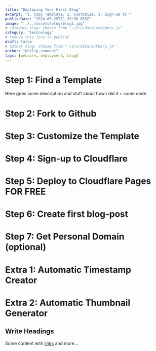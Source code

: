 ```yaml
---
title: "Deploying Your First Blog"
excerpt: "1. Copy Template, 2. Customize, 3. Sign-up to "
publishDate: "2024-05-29T11:39:36.050Z"
image: "../../assets/blog/blog1.jpg"
# category slug: choose from "./src/data/category.js"
category: "technology"
# remove this line to publish
draft: false
# author slug: choose from "./src/data/authors.js"
author: "philip-ronnest"
tags: [website, deployment, blog]
---
```


# Step 1: Find a Template

Here goes some description and stuff about how i did it + some code

# Step 2: Fork to Github

# Step 3: Customize the Template

# Step 4: Sign-up to Cloudflare

# Step 5: Deploy to Cloudflare Pages FOR FREE

# Step 6: Create first blog-post

# Step 7: Get Personal Domain (optional)

# Extra 1: Automatic Timestamp Creator

# Extra 2: Automatic Thumbnail Generator

## Write Headings

Some content with [links](#) and more...
